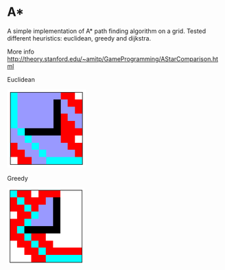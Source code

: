 # A*

A simple implementation of A* path finding algorithm on a grid. Tested different heuristics: euclidean, greedy and dijkstra.

More info http://theory.stanford.edu/~amitp/GameProgramming/AStarComparison.html

Euclidean

![euclidean](euclidean.png?raw=true "euclidean")

Greedy

![greedy](greedy.png?raw=true "greedy")